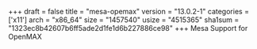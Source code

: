 +++
draft = false
title = "mesa-opemax"
version = "13.0.2-1"
categories = ['x11']
arch = "x86_64"
size = "1457540"
usize = "4515365"
sha1sum = "1323ec8b42607b6ff5ade2d1fe1d6b227886ce98"
+++
Mesa Support for OpenMAX